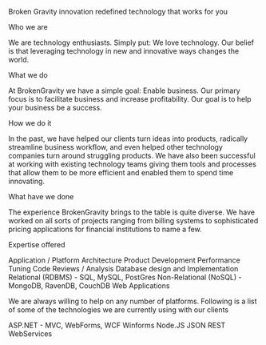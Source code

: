 Broken Gravity
innovation redefined 
technology that works for you

Who we are

We are technology enthusiasts. Simply put: We love technology. Our belief is that leveraging technology in new and innovative ways changes the world.


What we do

At BrokenGravity we have a simple goal: Enable business. Our primary focus is to facilitate business and increase profitability. Our goal is to help your business be a success. 

How we do it

In the past, we have helped our clients turn ideas into products, radically streamline business workflow, and even helped other technology companies turn around struggling products.  We have also been successful at working with existing technology teams giving them tools and processes that allow them to be more efficient and enabled them to spend time innovating.

What have we done

The experience BrokenGravity brings to the table is quite diverse.  We have worked on all sorts of projects ranging from billing systems to sophisticated pricing applications for financial institutions to name a few.


Expertise offered

Application / Platform Architecture 
Product Development 
Performance Tuning 
Code Reviews / Analysis
Database design and Implementation
	Relational (RDBMS) - SQL, MySQL, PostGres
	Non-Relational (NoSQL) - MongoDB, RavenDB, CouchDB
Web Applications


We are always willing to help on any number of platforms. Following is a list of some of the technologies we are currently using with our clients

ASP.NET - MVC, WebForms, WCF
Winforms
Node.JS 
JSON
REST
WebServices